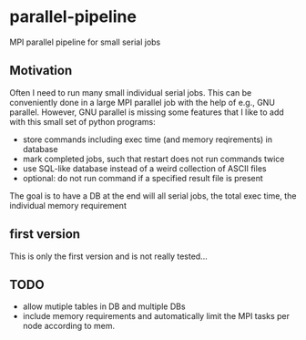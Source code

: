# parallel-pipeline
MPI parallel pipeline for small serial jobs

## Motivation
Often I need to run many small individual serial jobs. This can be conveniently done in a large MPI parallel job with the help of e.g., GNU parallel. However, GNU parallel is missing some features that I like to add with this small set of python programs:
 - store commands including exec time (and memory reqirements) in database
 - mark completed jobs, such that restart does not run commands twice
 - use SQL-like database instead of a weird collection of ASCII files
 - optional: do not run command if a specified result file is present 
 
The goal is to have a DB at the end will all serial jobs, the total exec time, the individual memory requirement
 
## first version
This is only the first version and is not really tested...

## TODO
 - allow mutiple tables in DB and multiple DBs
 - include memory requirements and automatically limit the MPI tasks per node according to mem.
 
